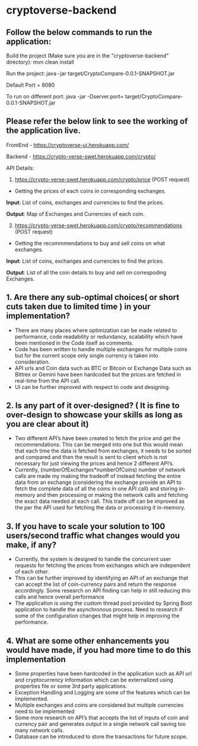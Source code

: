 # cryptoverse-backend

## Follow the below commands to run the application:

Build the project (Make sure you are in the "cryptoverse-backend" directory): mvn clean install

Run the project: java -jar target/CryptoCompare-0.0.1-SNAPSHOT.jar

Default Port = 8080

To run on different port: java -jar -Dserver.port=<PORT> target/CryptoCompare-0.0.1-SNAPSHOT.jar
  

  
## Please refer the below link to see the working of the application live.

FrontEnd - https://cryptoverse-ui.herokuapp.com/

Backend - https://crypto-verse-swet.herokuapp.com/crypto/

API Details:

1. https://crypto-verse-swet.herokuapp.com/crypto/price (POST request)

- Getting the prices of each coins in corresponding exchanges.

**Input**: List of coins, exchanges and currencies to find the prices.

**Output**: Map of Exchanges and Currencies of each coin.


2. https://crypto-verse-swet.herokuapp.com/crypto/recommendations (POST request)

- Getting the recommmendations to buy and sell coins on what exchanges.

**Input**:  List of coins, exchanges and currencies to find the prices.

**Output**: List of all the coin details to buy and sell on correspoding Exchanges.


## 1. Are there any sub-optimal choices( or short cuts taken due to limited time ) in your implementation?
- There are many places where optimization can be made related to performance, code readability or redundancy, scalability which have been mentioned in the Code itself as comments.
- Code has been written to handle multiple exchanges for multiple coins but for the current scope only single currency is taken into consideration.
- API urls and Coin data such as BTC or Bitcoin or Exchange Data such as Bittrex or Gemini have been hardcoded but the prices are fetched in real-time from the API call.
- UI can be further improved with respect to code and designing.


## 2. Is any part of it over-designed? ( It is fine to over-design to showcase your skills as long as you are clear about it)
- Two different API’s have been created to fetch the price and get the recommendations. This can be merged into one but this would mean that each time the data is fetched from exchanges, it needs to be sorted and compared and then the result is sent to client which is not necessary for just viewing the prices and hence 2 different API’s.
- Currently, (numberOfExchanges*numberOfCoins) number of network calls are made my making the tradeoff of instead fetching the entire data from an exchange (considering the exchange provide an API to fetch the complete data of all the coins in one API call) and storing in-memory and then processing or making the network calls and fetching the exact data needed at each call. This trade off can be improved as the per the API used for fetching the data or processing it in-memory.


## 3. If you have to scale your solution to 100 users/second traffic what changes would you make, if any?
- Currently, the system is designed to handle the concurrent user requests for fetching the prices from exchanges which are independent of each other.
- This can be further improved by identifying an API of an exchange that can accept the list of coin-currency pairs and return the response accordingly. Some research on API finding can help in still reducing this calls and hence overall performance
- The application is using the custom thread pool provided by Spring Boot application to handle the asynchronous process. Need to research if some of the configuration changes that might help in improving the performance.

## 4. What are some other enhancements you would have made, if you had more time to do this implementation
- Some properties have been hardcoded in the application such as API url and cryptocurrency information which can be externalized using properties file or some 3rd party applications.
- Exception Handling and Logging are some of the features which can be implemented.
- Multiple exchanges and coins are considered but multiple currencies need to be implemented
- Some more research on API’s that accepts the list of inputs of coin and currency pair and generates output in a single network call saving too many network calls.
- Database can be introduced to store the transactions for future scope.
